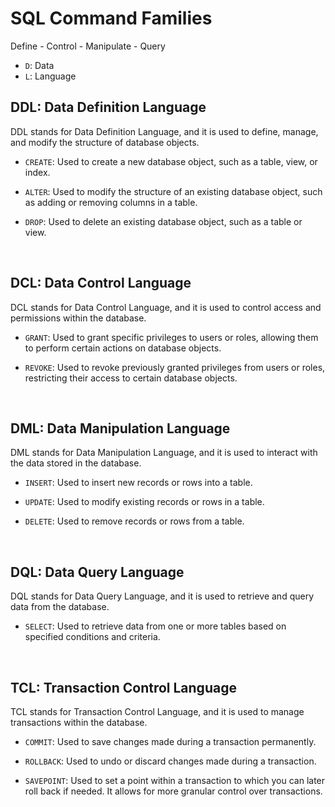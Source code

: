 # SQL Command Families

Define - Control - Manipulate - Query

* `D`: Data
* `L`: Language

## DDL: Data Definition Language
DDL stands for Data Definition Language, and it is used to define, manage, and modify the structure of database objects.

* `CREATE`: Used to create a new database object, such as a table, view, or index.

* `ALTER`: Used to modify the structure of an existing database object, such as adding or removing columns in a table.

* `DROP`: Used to delete an existing database object, such as a table or view.

<br>

## DCL: Data Control Language
DCL stands for Data Control Language, and it is used to control access and permissions within the database.

* `GRANT`: Used to grant specific privileges to users or roles, allowing them to perform certain actions on database objects.

* `REVOKE`: Used to revoke previously granted privileges from users or roles, restricting their access to certain database objects.


<br>

## DML: Data Manipulation Language
DML stands for Data Manipulation Language, and it is used to interact with the data stored in the database.

* `INSERT`: Used to insert new records or rows into a table.

* `UPDATE`: Used to modify existing records or rows in a table.

* `DELETE`: Used to remove records or rows from a table.

<br>

## DQL: Data Query Language
DQL stands for Data Query Language, and it is used to retrieve and query data from the database.

* `SELECT`: Used to retrieve data from one or more tables based on specified conditions and criteria.

<br>

## TCL: Transaction Control Language
TCL stands for Transaction Control Language, and it is used to manage transactions within the database.

* `COMMIT`: Used to save changes made during a transaction permanently.

* `ROLLBACK`: Used to undo or discard changes made during a transaction.

* `SAVEPOINT`: Used to set a point within a transaction to which you can later roll back if needed. It allows for more granular control over transactions.